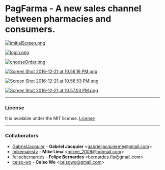 # PagFarma - A new sales channel between pharmacies and consumers.


[![imitialScreen.png](https://s24.postimg.org/nsl40ql11/Screen_Shot_2016_12_21_at_10_48_15_PM.png)](https://postimg.org/image/4aqgkso35/)

[![login.png](https://s24.postimg.org/l9zf01zat/Screen_Shot_2016_12_21_at_10_48_33_PM.png)](https://postimg.org/image/yqwdix9m9/)

[![chooseOrder.png](https://s24.postimg.org/5yl0lpcl1/Screen_Shot_2016_12_21_at_10_56_30_PM.png)](https://postimg.org/image/fj4n8l1wx/)

[![Screen Shot 2016-12-21 at 10.56.16 PM.png](https://s24.postimg.org/npwn05rzp/Screen_Shot_2016_12_21_at_10_56_16_PM.png)](https://postimg.org/image/z298hy0oh/)

[![Screen Shot 2016-12-21 at 10.56.53 PM.png](https://s24.postimg.org/4tqygbq45/Screen_Shot_2016_12_21_at_10_56_53_PM.png)](https://postimg.org/image/krzo6gkc1/)

[![Screen Shot 2016-12-21 at 10.57.03 PM.png](https://s24.postimg.org/558et36k5/Screen_Shot_2016_12_21_at_10_57_03_PM.png)](https://postimg.org/image/wftq109gx/)

<hr>

### License

It is available under the MIT license.
[License](http://opensource.org/licenses/mit-license.php)

<hr>

### Collaborators

* [GabrielJacquier](https://github.com/GabrielJacquier) -
**Gabriel Jacquier** &lt;gabrieljacquierme@gmail.com&gt;
* [mikemajesty](https://github.com/mikemajesty) -
**Mike Lima** &lt;mikee_2008@hotmail.com&gt;
* [felipebernardes](https://github.com/felipebernardes) -
**Felipe Bernardes** &lt;bernardes.flp@gmail.com&gt;
* [celso-wo](https://github.com/celso-wo) -
**Celso Wo** &lt;celsowo@gmail.com&gt;
